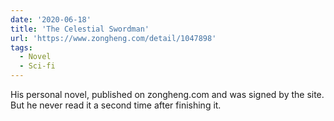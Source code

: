 ```yaml
---
date: '2020-06-18'
title: 'The Celestial Swordman'
url: 'https://www.zongheng.com/detail/1047898'
tags:
  - Novel
  - Sci-fi
---
```


His personal novel, published on zongheng.com and was signed by the site. But he never read it a second time after finishing it.
